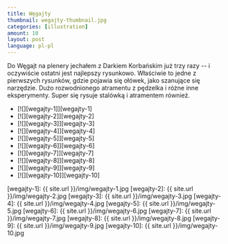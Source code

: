 ```yaml
---
title: Węgajty
thumbnail: wegajty-thumbnail.jpg
categories: [illustration]
amount: 10
layout: post
language: pl-pl
---
```


Do Węgajt na plenery jechałem z Darkiem Korbańskim już trzy razy -- i oczywiście ostatni jest najlepszy rysunkowo. Właściwie to jedne z pierwszych rysunków, gdzie pojawia się ołówek, jako szanujące się narzędzie. Dużo rozwodnionego atramentu z pędzelka i różne inne eksperymenty. Super się rysuje stalówką i atramentem również.

* [![][wegajty-1]][wegajty-1]
* [![][wegajty-2]][wegajty-2]
* [![][wegajty-3]][wegajty-3]
* [![][wegajty-4]][wegajty-4]
* [![][wegajty-5]][wegajty-5]
* [![][wegajty-6]][wegajty-6]
* [![][wegajty-7]][wegajty-7]
* [![][wegajty-8]][wegajty-8]
* [![][wegajty-9]][wegajty-9]
* [![][wegajty-10]][wegajty-10]

[wegajty-1]: {{ site.url }}/img/wegajty-1.jpg
[wegajty-2]: {{ site.url }}/img/wegajty-2.jpg
[wegajty-3]: {{ site.url }}/img/wegajty-3.jpg
[wegajty-4]: {{ site.url }}/img/wegajty-4.jpg
[wegajty-5]: {{ site.url }}/img/wegajty-5.jpg
[wegajty-6]: {{ site.url }}/img/wegajty-6.jpg
[wegajty-7]: {{ site.url }}/img/wegajty-7.jpg
[wegajty-8]: {{ site.url }}/img/wegajty-8.jpg
[wegajty-9]: {{ site.url }}/img/wegajty-9.jpg
[wegajty-10]: {{ site.url }}/img/wegajty-10.jpg